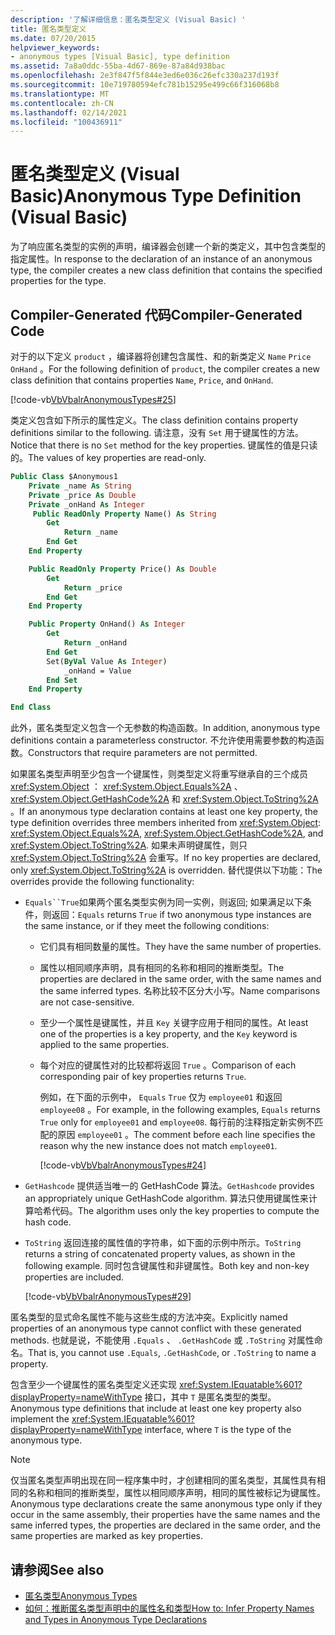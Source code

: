 ```yaml
---
description: '了解详细信息：匿名类型定义 (Visual Basic) '
title: 匿名类型定义
ms.date: 07/20/2015
helpviewer_keywords:
- anonymous types [Visual Basic], type definition
ms.assetid: 7a8a0ddc-55ba-4d67-869e-87a84d938bac
ms.openlocfilehash: 2e3f847f5f844e3ed6e036c26efc330a237d193f
ms.sourcegitcommit: 10e719780594efc781b15295e499c66f316068b8
ms.translationtype: MT
ms.contentlocale: zh-CN
ms.lasthandoff: 02/14/2021
ms.locfileid: "100436911"
---
```

# <a name="anonymous-type-definition-visual-basic"></a><span data-ttu-id="559a3-103">匿名类型定义 (Visual Basic)</span><span class="sxs-lookup"><span data-stu-id="559a3-103">Anonymous Type Definition (Visual Basic)</span></span>

<span data-ttu-id="559a3-104">为了响应匿名类型的实例的声明，编译器会创建一个新的类定义，其中包含类型的指定属性。</span><span class="sxs-lookup"><span data-stu-id="559a3-104">In response to the declaration of an instance of an anonymous type, the compiler creates a new class definition that contains the specified properties for the type.</span></span>

## <a name="compiler-generated-code"></a><span data-ttu-id="559a3-105">Compiler-Generated 代码</span><span class="sxs-lookup"><span data-stu-id="559a3-105">Compiler-Generated Code</span></span>

<span data-ttu-id="559a3-106">对于的以下定义 `product` ，编译器将创建包含属性、和的新类定义 `Name` `Price` `OnHand` 。</span><span class="sxs-lookup"><span data-stu-id="559a3-106">For the following definition of `product`, the compiler creates a new class definition that contains properties `Name`, `Price`, and `OnHand`.</span></span>

[!code-vb[VbVbalrAnonymousTypes#25](~/samples/snippets/visualbasic/VS_Snippets_VBCSharp/VbVbalrAnonymousTypes/VB/Class2.vb#25)]

<span data-ttu-id="559a3-107">类定义包含如下所示的属性定义。</span><span class="sxs-lookup"><span data-stu-id="559a3-107">The class definition contains property definitions similar to the following.</span></span> <span data-ttu-id="559a3-108">请注意，没有 `Set` 用于键属性的方法。</span><span class="sxs-lookup"><span data-stu-id="559a3-108">Notice that there is no `Set` method for the key properties.</span></span> <span data-ttu-id="559a3-109">键属性的值是只读的。</span><span class="sxs-lookup"><span data-stu-id="559a3-109">The values of key properties are read-only.</span></span>

```vb
Public Class $Anonymous1
    Private _name As String
    Private _price As Double
    Private _onHand As Integer
     Public ReadOnly Property Name() As String
        Get
            Return _name
        End Get
    End Property

    Public ReadOnly Property Price() As Double
        Get
            Return _price
        End Get
    End Property

    Public Property OnHand() As Integer
        Get
            Return _onHand
        End Get
        Set(ByVal Value As Integer)
            _onHand = Value
        End Set
    End Property

End Class
```

<span data-ttu-id="559a3-110">此外，匿名类型定义包含一个无参数的构造函数。</span><span class="sxs-lookup"><span data-stu-id="559a3-110">In addition, anonymous type definitions contain a parameterless constructor.</span></span> <span data-ttu-id="559a3-111">不允许使用需要参数的构造函数。</span><span class="sxs-lookup"><span data-stu-id="559a3-111">Constructors that require parameters are not permitted.</span></span>

<span data-ttu-id="559a3-112">如果匿名类型声明至少包含一个键属性，则类型定义将重写继承自的三个成员 <xref:System.Object> ： <xref:System.Object.Equals%2A> 、 <xref:System.Object.GetHashCode%2A> 和 <xref:System.Object.ToString%2A> 。</span><span class="sxs-lookup"><span data-stu-id="559a3-112">If an anonymous type declaration contains at least one key property, the type definition overrides three members inherited from <xref:System.Object>: <xref:System.Object.Equals%2A>, <xref:System.Object.GetHashCode%2A>, and <xref:System.Object.ToString%2A>.</span></span> <span data-ttu-id="559a3-113">如果未声明键属性，则只 <xref:System.Object.ToString%2A> 会重写。</span><span class="sxs-lookup"><span data-stu-id="559a3-113">If no key properties are declared, only <xref:System.Object.ToString%2A> is overridden.</span></span> <span data-ttu-id="559a3-114">替代提供以下功能：</span><span class="sxs-lookup"><span data-stu-id="559a3-114">The overrides provide the following functionality:</span></span>

- <span data-ttu-id="559a3-115">`Equals``True`如果两个匿名类型实例为同一实例，则返回; 如果满足以下条件，则返回：</span><span class="sxs-lookup"><span data-stu-id="559a3-115">`Equals` returns `True` if two anonymous type instances are the same instance, or if they meet the following conditions:</span></span>

  - <span data-ttu-id="559a3-116">它们具有相同数量的属性。</span><span class="sxs-lookup"><span data-stu-id="559a3-116">They have the same number of properties.</span></span>

  - <span data-ttu-id="559a3-117">属性以相同顺序声明，具有相同的名称和相同的推断类型。</span><span class="sxs-lookup"><span data-stu-id="559a3-117">The properties are declared in the same order, with the same names and the same inferred types.</span></span> <span data-ttu-id="559a3-118">名称比较不区分大小写。</span><span class="sxs-lookup"><span data-stu-id="559a3-118">Name comparisons are not case-sensitive.</span></span>

  - <span data-ttu-id="559a3-119">至少一个属性是键属性，并且 `Key` 关键字应用于相同的属性。</span><span class="sxs-lookup"><span data-stu-id="559a3-119">At least one of the properties is a key property, and the `Key` keyword is applied to the same properties.</span></span>

  - <span data-ttu-id="559a3-120">每个对应的键属性对的比较都将返回 `True` 。</span><span class="sxs-lookup"><span data-stu-id="559a3-120">Comparison of each corresponding pair of key properties returns `True`.</span></span>

    <span data-ttu-id="559a3-121">例如，在下面的示例中， `Equals` `True` 仅为 `employee01` 和返回 `employee08` 。</span><span class="sxs-lookup"><span data-stu-id="559a3-121">For example, in the following examples, `Equals` returns `True` only for `employee01` and `employee08`.</span></span> <span data-ttu-id="559a3-122">每行前的注释指定新实例不匹配的原因 `employee01` 。</span><span class="sxs-lookup"><span data-stu-id="559a3-122">The comment before each line specifies the reason why the new instance does not match `employee01`.</span></span>

    [!code-vb[VbVbalrAnonymousTypes#24](~/samples/snippets/visualbasic/VS_Snippets_VBCSharp/VbVbalrAnonymousTypes/VB/Class2.vb#24)]

- <span data-ttu-id="559a3-123">`GetHashcode` 提供适当唯一的 GetHashCode 算法。</span><span class="sxs-lookup"><span data-stu-id="559a3-123">`GetHashcode` provides an appropriately unique GetHashCode algorithm.</span></span> <span data-ttu-id="559a3-124">算法只使用键属性来计算哈希代码。</span><span class="sxs-lookup"><span data-stu-id="559a3-124">The algorithm uses only the key properties to compute the hash code.</span></span>

- <span data-ttu-id="559a3-125">`ToString` 返回连接的属性值的字符串，如下面的示例中所示。</span><span class="sxs-lookup"><span data-stu-id="559a3-125">`ToString` returns a string of concatenated property values, as shown in the following example.</span></span> <span data-ttu-id="559a3-126">同时包含键属性和非键属性。</span><span class="sxs-lookup"><span data-stu-id="559a3-126">Both key and non-key properties are included.</span></span>

  [!code-vb[VbVbalrAnonymousTypes#29](~/samples/snippets/visualbasic/VS_Snippets_VBCSharp/VbVbalrAnonymousTypes/VB/Class2.vb#29)]

<span data-ttu-id="559a3-127">匿名类型的显式命名属性不能与这些生成的方法冲突。</span><span class="sxs-lookup"><span data-stu-id="559a3-127">Explicitly named properties of an anonymous type cannot conflict with these generated methods.</span></span> <span data-ttu-id="559a3-128">也就是说，不能使用 `.Equals` 、 `.GetHashCode` 或 `.ToString` 对属性命名。</span><span class="sxs-lookup"><span data-stu-id="559a3-128">That is, you cannot use `.Equals`, `.GetHashCode`, or `.ToString` to name a property.</span></span>

<span data-ttu-id="559a3-129">包含至少一个键属性的匿名类型定义还实现 <xref:System.IEquatable%601?displayProperty=nameWithType> 接口，其中 `T` 是匿名类型的类型。</span><span class="sxs-lookup"><span data-stu-id="559a3-129">Anonymous type definitions that include at least one key property also implement the <xref:System.IEquatable%601?displayProperty=nameWithType> interface, where `T` is the type of the anonymous type.</span></span>

> [!NOTE]
> <span data-ttu-id="559a3-130">仅当匿名类型声明出现在同一程序集中时，才创建相同的匿名类型，其属性具有相同的名称和相同的推断类型，属性以相同顺序声明，相同的属性被标记为键属性。</span><span class="sxs-lookup"><span data-stu-id="559a3-130">Anonymous type declarations create the same anonymous type only if they occur in the same assembly, their properties have the same names and the same inferred types, the properties are declared in the same order, and the same properties are marked as key properties.</span></span>

## <a name="see-also"></a><span data-ttu-id="559a3-131">请参阅</span><span class="sxs-lookup"><span data-stu-id="559a3-131">See also</span></span>

- [<span data-ttu-id="559a3-132">匿名类型</span><span class="sxs-lookup"><span data-stu-id="559a3-132">Anonymous Types</span></span>](anonymous-types.md)
- [<span data-ttu-id="559a3-133">如何：推断匿名类型声明中的属性名和类型</span><span class="sxs-lookup"><span data-stu-id="559a3-133">How to: Infer Property Names and Types in Anonymous Type Declarations</span></span>](how-to-infer-property-names-and-types-in-anonymous-type-declarations.md)
